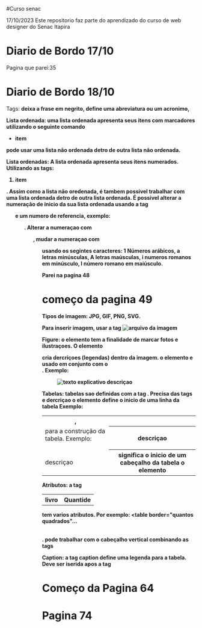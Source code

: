 #Curso senac

17/10/2023 Este repositorio faz parte do aprendizado do curso de web designer do Senac Itapira

# Diario de Bordo 17/10
Pagina que parei:35

# Diario de Bordo 18/10
Tags: <strong> deixa a frase em negrito, <abbr> define uma abreviatura ou um acronimo, 

Lista ordenada: uma lista ordenada apresenta seus itens com marcadores utilizando 
o seguinte comando <ul> <li> item </ul> </li> pode usar uma lista não ordenada detro 
de outra lista não ordenada.

Lista ordenadas: A lista ordenada apresenta seus itens numerados. Utilizando
as tags: <ol> <li> item </ol> </li>. Assim como a lista não oredenada, é
tambem possivel trabalhar com uma lista ordenada detro de outra lista
ordenada. É possivel alterar a numeração de inicio da sua lista ordenada
usando a tag <ol start=""> e um numero de referencia, exemplo: <ol start="6">.
Alterar a numeraçao com <ol reversed>, mudar a numeraçao com <ol type="">
usando os segintes caracteres: 1 Números arábicos, a letras minúsculas,
A letras maúsculas, i numeros romanos em minúsculo, I número romano
em maiúsculo.

Parei na pagina 48

# começo da pagina 49

 Tipos de imagem: JPG, GIF, PNG, SVG.

Para inserir imagem, usar a tag <img src="url" alt="arquivo da imagem" alt="nome da imagem" width="largura da imagem" height="tamanho da imagem">

Figure: o elemento <figuri> tem a finalidade de marcar fotos e ilustraçoes. O elemento <figcaption> cria dercriçoes (legendas) dentro da imagem. o elemento <figuri> e usado em conjunto com o <figcaption>. Exemplo:
<figure> 
<img src="arquivo da irmagem" alt="texto explicativo"
<figvaption> descriçao</figcaption>
</figure>


Tabelas: tabelas sao definidas com a tag <table>. Precisa das tags <th>, <tr> e <td> para a construção da tabela. Exemplo: 
<th> descriçao </th>
<tr> dercriçao </th>
<td> descriçao </td>
o elemento <th> significa o inicio de um cabeçalho da tabela
o elemento <tr> define o inicio de uma linha da tabela
Exemplo:
<table>
<tr>

<th> livro </th>
<th> Quantide </th>

</tr>

Atributos: a tag <table> tem varios atributos. Por exemplo: <table border="quantos quadrados"...</table>.
pode trabalhar com o cabeçalho vertical combinando as tags <th> <tr> <td>

Caption: a tag caption define uma legenda para a tabela. Deve ser iserida apos a tag <table>

# Começo da Pagina 64


# Pagina 74

